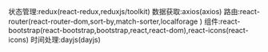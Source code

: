 状态管理:redux(react-redux,reduxjs/toolkit)
数据获取:axios(axios)
路由:react-router(react-router-dom,sort-by,match-sorter,localforage )
组件:react-bootstrap(react-bootstrap,bootstrap,react,react-dom),react-icons(react-icons)
时间处理:dayjs(dayjs)